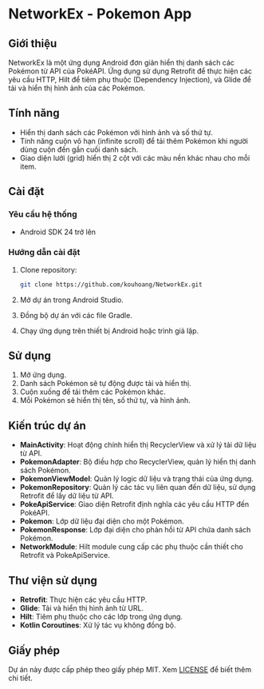 # NetworkEx - Pokemon App

## Giới thiệu

NetworkEx là một ứng dụng Android đơn giản hiển thị danh sách các Pokémon từ API của PokéAPI. Ứng dụng sử dụng Retrofit để thực hiện các yêu cầu HTTP, Hilt để tiêm phụ thuộc (Dependency Injection), và Glide để tải và hiển thị hình ảnh của các Pokémon.

## Tính năng

- Hiển thị danh sách các Pokémon với hình ảnh và số thứ tự.
- Tính năng cuộn vô hạn (infinite scroll) để tải thêm Pokémon khi người dùng cuộn đến gần cuối danh sách.
- Giao diện lưới (grid) hiển thị 2 cột với các màu nền khác nhau cho mỗi item.

## Cài đặt

### Yêu cầu hệ thống

- Android SDK 24 trở lên

### Hướng dẫn cài đặt

1. Clone repository:

    ```bash
    git clone https://github.com/kouhoang/NetworkEx.git
    ```

2. Mở dự án trong Android Studio.

3. Đồng bộ dự án với các file Gradle.

4. Chạy ứng dụng trên thiết bị Android hoặc trình giả lập.

## Sử dụng

1. Mở ứng dụng.
2. Danh sách Pokémon sẽ tự động được tải và hiển thị.
3. Cuộn xuống để tải thêm các Pokémon khác.
4. Mỗi Pokémon sẽ hiển thị tên, số thứ tự, và hình ảnh.

## Kiến trúc dự án

- **MainActivity**: Hoạt động chính hiển thị RecyclerView và xử lý tải dữ liệu từ API.
- **PokemonAdapter**: Bộ điều hợp cho RecyclerView, quản lý hiển thị danh sách Pokémon.
- **PokemonViewModel**: Quản lý logic dữ liệu và trạng thái của ứng dụng.
- **PokemonRepository**: Quản lý các tác vụ liên quan đến dữ liệu, sử dụng Retrofit để lấy dữ liệu từ API.
- **PokeApiService**: Giao diện Retrofit định nghĩa các yêu cầu HTTP đến PokéAPI.
- **Pokemon**: Lớp dữ liệu đại diện cho một Pokémon.
- **PokemonResponse**: Lớp đại diện cho phản hồi từ API chứa danh sách Pokémon.
- **NetworkModule**: Hilt module cung cấp các phụ thuộc cần thiết cho Retrofit và PokeApiService.

## Thư viện sử dụng

- **Retrofit**: Thực hiện các yêu cầu HTTP.
- **Glide**: Tải và hiển thị hình ảnh từ URL.
- **Hilt**: Tiêm phụ thuộc cho các lớp trong ứng dụng.
- **Kotlin Coroutines**: Xử lý tác vụ không đồng bộ.

## Giấy phép

Dự án này được cấp phép theo giấy phép MIT. Xem [LICENSE](LICENSE) để biết thêm chi tiết.
